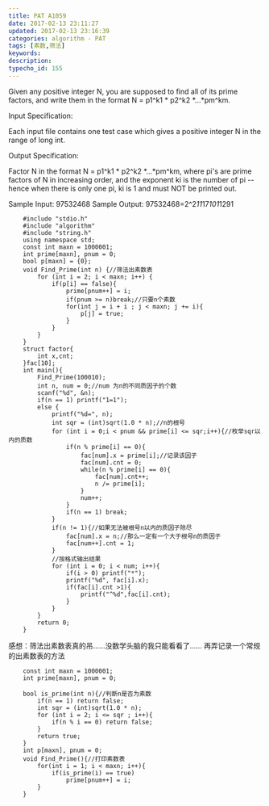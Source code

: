 ```yaml
---
title: PAT A1059
date: 2017-02-13 23:11:27
updated: 2017-02-13 23:16:39
categories: algorithm - PAT
tags: [素数,筛法]
keywords:
description:
typecho_id: 155
---
```


Given any positive integer N, you are supposed to find all of its prime factors, and write them in the format N = p1^k1 * p2^k2 *…*pm^km.

Input Specification:

Each input file contains one test case which gives a positive integer N in the range of long int.

Output Specification:

Factor N in the format N = p1^k1 * p2^k2 *…*pm^km, where pi's are prime factors of N in increasing order, and the exponent ki is the number of pi -- hence when there is only one pi, ki is 1 and must NOT be printed out.

Sample Input:
97532468
Sample Output:
97532468=2^2*11*17*101*1291

```
    #include "stdio.h"
    #include "algorithm"
    #include "string.h"
    using namespace std;
    const int maxn = 1000001;
    int prime[maxn], pnum = 0;
    bool p[maxn] = {0};
    void Find_Prime(int n) {//筛法出素数表
    	for (int i = 2; i < maxn; i++) {
    		if(p[i] == false){
    			prime[pnum++] = i;
    			if(pnum >= n)break;//只要n个素数
    			for(int j = i + i ; j < maxn; j += i){
    				p[j] = true;
    			}
    		}
    	}
    }
    struct factor{
    	int x,cnt;
    }fac[10];
    int main(){
    	Find_Prime(100010);
    	int n, num = 0;//num 为n的不同质因子的个数
    	scanf("%d", &n);
    	if(n == 1) printf("1=1");
    	else {
    		printf("%d=", n);
    		int sqr = (int)sqrt(1.0 * n);//n的根号
    		for (int i = 0;i < pnum && prime[i] <= sqr;i++){//枚举sqr以内的质数
    			if(n % prime[i] == 0){
    				fac[num].x = prime[i];//记录该因子
    				fac[num].cnt = 0;
    				while(n % prime[i] == 0){
    					fac[num].cnt++;
    					n /= prime[i];
    				}
    				num++;
    			}
    			if(n == 1) break;
    		}
    		if(n != 1){//如果无法被根号n以内的质因子除尽
    			fac[num].x = n;//那么一定有一个大于根号n的质因子
    			fac[num++].cnt = 1;
    		}
    		//按格式输出结果
    		for (int i = 0; i < num; i++){
    			if(i > 0) printf("*");
    			printf("%d", fac[i].x);
    			if(fac[i].cnt >1){
    				printf("^%d",fac[i].cnt);
    			}
    		}
    	}
    	return 0;
    }
```

感想：筛法出素数表真的吊……没数学头脑的我只能看看了……
再弄记录一个常规的出素数表的方法
```
    const int maxn = 1000001;
    int prime[maxn], pnum = 0;

    bool is_prime(int n){//判断n是否为素数
    	if(n == 1) return false;
    	int sqr = (int)sqrt(1.0 * n);
    	for (int i = 2; i <= sqr ; i++){
    		if(n % i == 0) return false;
    	}
    	return true;
    }
    int p[maxn], pnum = 0;
    void Find_Prime(){//打印素数表
    	for(int i = 1; i < maxn; i++){
    		if(is_prime(i) == true)
    			prime[pnum++] = i;
    	}
    }
```